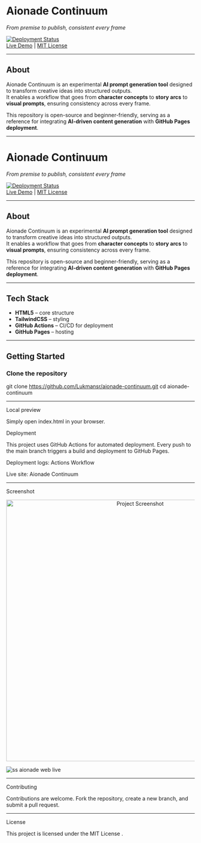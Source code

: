 # Aionade Continuum  
*From premise to publish, consistent every frame*

[![Deployment Status](https://github.com/Lukmansr/aionade-continuum/actions/workflows/pages.yml/badge.svg)](https://github.com/Lukmansr/aionade-continuum/actions/workflows/pages.yml)  
[Live Demo](https://lukmansr.github.io/aionade-continuum/) | [MIT License](LICENSE)

---

## About  
Aionade Continuum is an experimental **AI prompt generation tool** designed to transform creative ideas into structured outputs.  
It enables a workflow that goes from **character concepts** to **story arcs** to **visual prompts**, ensuring consistency across every frame.  

This repository is open-source and beginner-friendly, serving as a reference for integrating **AI-driven content generation** with **GitHub Pages deployment**.

---

# Aionade Continuum  
*From premise to publish, consistent every frame*

[![Deployment Status](https://github.com/Lukmansr/aionade-continuum/actions/workflows/pages.yml/badge.svg)](https://github.com/Lukmansr/aionade-continuum/actions/workflows/pages.yml)  
[Live Demo](https://lukmansr.github.io/aionade-continuum/) | [MIT License](LICENSE)

---

## About  
Aionade Continuum is an experimental **AI prompt generation tool** designed to transform creative ideas into structured outputs.  
It enables a workflow that goes from **character concepts** to **story arcs** to **visual prompts**, ensuring consistency across every frame.  

This repository is open-source and beginner-friendly, serving as a reference for integrating **AI-driven content generation** with **GitHub Pages deployment**.

---

## Tech Stack  
- **HTML5** – core structure  
- **TailwindCSS** – styling  
- **GitHub Actions** – CI/CD for deployment  
- **GitHub Pages** – hosting  

---

## Getting Started  

### Clone the repository

git clone https://github.com/Lukmansr/aionade-continuum.git
cd aionade-continuum

---

Local preview

Simply open index.html in your browser.

Deployment

This project uses GitHub Actions for automated deployment.
Every push to the main branch triggers a build and deployment to GitHub Pages.

Deployment logs: Actions Workflow

Live site: Aionade Continuum

---

Screenshot
<div align="center"> <img src="assets/screenshot.png" alt="Project Screenshot" width="700"> </div>

![ss aionade web live](https://github.com/user-attachments/assets/a3ae3b4d-4912-439a-b83d-d0f3393453fc)

---

Contributing

Contributions are welcome.
Fork the repository, create a new branch, and submit a pull request.

---

License

This project is licensed under the MIT License
.
